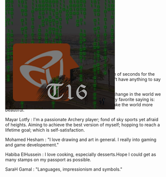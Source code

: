 <h1>Github - Sprint 0</h1> <br/>
<div style="position:absolute;top:0;bottom:0;margin:auto;">
	<img align="right" src="logoV9.png" />
</div>
<h2>TODO Add descriptions</h2>

Hesham Morgan : "I have once wasted about a couple of seconds for the person who is reading this useless sentence as I didn't have anything to say about myself :)"

Omar Shaker : "I love coding. I really want to make a change in the world we live in, and become a motivation for a lot of people. My favorite saying is: Smile More, I think because of your smile, you can make the world more beautiful."


Mayar Lotfy : I'm a passionate Archery player; fond of sky sports yet afraid of heights. Aiming to achieve the best version of myself; hopping to reach a lifetime goal; which is self-satisfaction.

Mohamed Hesham : "I love drawing and art in general. I really into gaming and game developement."

Habiba ElHussein : I love cooking, especially desserts.Hope I could get as many stamps on my passport as possible.

SaraH Gamal : "Languages, impressionism and symbols."
